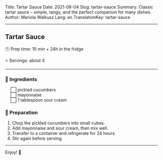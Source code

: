 Title: Tartar Sauce
Date: 2021-08-04
Slug: tartar-sauce
Summary: Classic tartar sauce – simple, tangy, and the perfect companion for many dishes.
Author: Mariola Walkusz
Lang: en
TranslationKey: tartar-sauce

---

## Tartar Sauce

<!-- ![def] -->

🕐 Prep time: 10 min + 24h in the fridge

⭐ Servings: about 4

---

### 🌿 Ingredients

&emsp; ⬜ pickled cucumbers </br>
&emsp; ⬜ mayonnaise </br>
&emsp; ⬜ 1 tablespoon sour cream </br>

### 📝 Preparation

1. Chop the pickled cucumbers into small cubes.
2. Add mayonnaise and sour cream, then mix well.
3. Transfer to a container and refrigerate for 24 hours.
4. Stir again before serving.

---

Enjoy! 💛

[def]: static/images/sos_tatarski.jpg
